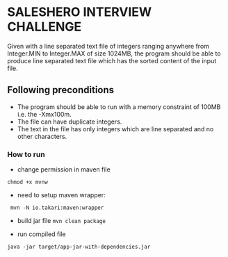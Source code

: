 # SALESHERO INTERVIEW CHALLENGE
Given with a line separated text file of integers ranging anywhere from Integer.MIN to
Integer.MAX of size 1024MB,  the program should be able to produce line separated text
file which has the sorted content of the input file.

## Following preconditions
* The program should be able to run with a memory constraint of 100MB i.e. the
-Xmx100m.
*  The file can have duplicate integers.
*  The text in the file has only integers which are line separated and no other
characters.

### How to run  

* change permission in maven file 

```chmod +x mvnw ```

*  need to setup maven wrapper:

``` mvn -N io.takari:maven:wrapper```

* build jar file 
``` mvn clean package  ```

* run compiled file 

``` java -jar target/app-jar-with-dependencies.jar ```